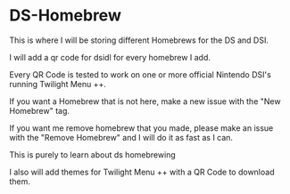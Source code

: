 # DS-Homebrew

This is where I will be storing different Homebrews for the DS and DSI.

I will add a qr code for dsidl for every homebrew I add.

Every QR Code is tested to work on one or more official Nintendo DSI's running Twilight Menu ++.

If you want a Homebrew that is not here, make a new issue with the "New Homebrew" tag.

If you want me remove homebrew that you made, please make an issue with the "Remove Homebrew" and I will do it as fast as I can.

This is purely to learn about ds homebrewing

I also will add themes for Twilight Menu ++ with a QR Code to download them.
